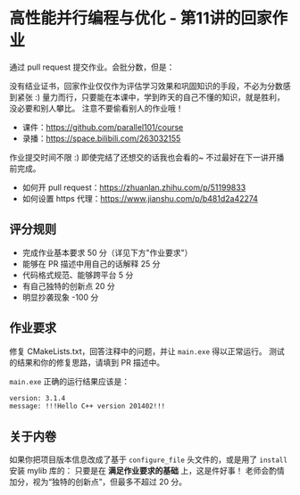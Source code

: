 # 高性能并行编程与优化 - 第11讲的回家作业

通过 pull request 提交作业。会批分数，但是：

没有结业证书，回家作业仅仅作为评估学习效果和巩固知识的手段，不必为分数感到紧张 :)
量力而行，只要能在本课中，学到昨天的自己不懂的知识，就是胜利，没必要和别人攀比。
注意不要偷看别人的作业哦！

- 课件：https://github.com/parallel101/course
- 录播：https://space.bilibili.com/263032155

作业提交时间不限 :) 即使完结了还想交的话我也会看的~ 不过最好在下一讲开播前完成。

- 如何开 pull request：https://zhuanlan.zhihu.com/p/51199833
- 如何设置 https 代理：https://www.jianshu.com/p/b481d2a42274

## 评分规则

- 完成作业基本要求 50 分（详见下方"作业要求"）
- 能够在 PR 描述中用自己的话解释 25 分
- 代码格式规范、能够跨平台 5 分
- 有自己独特的创新点 20 分
- 明显抄袭现象 -100 分

## 作业要求

修复 CMakeLists.txt，回答注释中的问题，并让 `main.exe` 得以正常运行。
测试的结果和你的修复思路，请填到 PR 描述中。

`main.exe` 正确的运行结果应该是：
```bash
version: 3.1.4
message: !!!Hello C++ version 201402!!!
```

## 关于内卷

如果你把项目版本信息改成了基于 `configure_file` 头文件的，或是用了 `install` 安装 mylib 库的：
只要是在 **满足作业要求的基础** 上，这是件好事！
老师会酌情加分，视为“独特的创新点”，但最多不超过 20 分。
